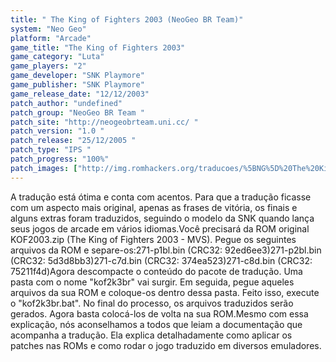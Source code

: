 ```yaml
---
title: " The King of Fighters 2003 (NeoGeo BR Team)"
system: "Neo Geo"
platform: "Arcade"
game_title: "The King of Fighters 2003"
game_category: "Luta"
game_players: "2"
game_developer: "SNK Playmore"
game_publisher: "SNK Playmore"
game_release_date: "12/12/2003"
patch_author: "undefined"
patch_group: "NeoGeo BR Team "
patch_site: "http://neogeobrteam.uni.cc/ "
patch_version: "1.0 "
patch_release: "25/12/2005 "
patch_type: "IPS "
patch_progress: "100%"
patch_images: ["http://img.romhackers.org/traducoes/%5BNG%5D%20The%20King%20of%20Fighters%202003%20-%20NGBRT%20-%20Logo.gif","http://img.romhackers.org/traducoes/%5BNG%5D%20The%20King%20of%20Fighters%202003%20-%20NGBRT%20-%201.png","http://img.romhackers.org/traducoes/%5BNG%5D%20The%20King%20of%20Fighters%202003%20-%20NGBRT%20-%202.png"]
---
```

A tradução está ótima e conta com acentos. Para que a tradução ficasse com um aspecto mais original, apenas as frases de vitória, os finais e alguns extras foram traduzidos, seguindo o modelo da SNK quando lança seus jogos de arcade em vários idiomas.Você precisará da ROM original KOF2003.zip (The King of Fighters 2003 - MVS). Pegue os seguintes arquivos da ROM e separe-os:271-p1bl.bin (CRC32: 92ed6ee3)271-p2bl.bin (CRC32: 5d3d8bb3)271-c7d.bin (CRC32: 374ea523)271-c8d.bin (CRC32: 75211f4d)Agora descompacte o conteúdo do pacote de tradução. Uma pasta com o nome "kof2k3br" vai surgir. Em seguida, pegue aqueles arquivos da sua ROM e coloque-os dentro dessa pasta. Feito isso, execute o "kof2k3br.bat". No final do processo, os arquivos traduzidos serão gerados. Agora basta colocá-los de volta na sua ROM.Mesmo com essa explicação, nós aconselhamos a todos que leiam a documentação que acompanha a tradução. Ela explica detalhadamente como aplicar os patches nas ROMs e como rodar o jogo traduzido em diversos emuladores.